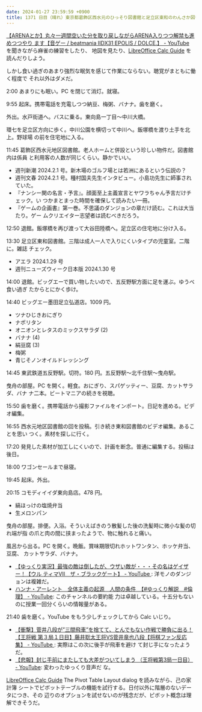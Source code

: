 ```yaml
---
date: 2024-01-27 23:59:59 +0900
title: 1371 日目（晴れ）東京都葛飾区西水元のひっそり図書館と足立区東和のわんさか図書館
---
```


[【ARENAとか】丸々一週間空いた分を取り戻しながらARENA入りつつ解禁も進めつつやり
ます【音ゲー / beatmania IIDX31 EPOLIS / DOLCE.】 - YouTube
](https://www.youtube.com/watch?v=JUxvPhxerJI) を聞きながら麻雀の練習をしたり、
地図を見たり、[LibreOffice Calc Guide] を読んだりしよう。

しかし食い過ぎのあまり強烈な眠気を感じて作業にならない。聴覚がまともに働く程度で
それ以外はダメだ。

2:00 あまりにも眠い。PC を閉じて消灯。就寝。

9:55 起床。携帯電話を充電しつつ納豆、梅粥、バナナ。歯を磨く。

外出。水戸街道へ。バスに乗る。東向島一丁目～中川大橋。

環七を足立区方向に歩く。中川公園を横切って中川へ。飯塚橋を渡り土手を北上。野球場
の前を住宅地に入る。

11:45 葛飾区西水元地区図書館。老人ホームと併設という珍しい物件だ。図書館内は係員
と利用客の人数が同じくらい。静かでいい。

* 週刊新潮 2024.2.1 号。新木場のゴルフ場とは若洲にあるという伝説の？
* 週刊文春 2024.2.1 号。種村国夫先生インタビュー。小島功先生に師事されていた。
* 『ナンシー関の名言・予言』。顔面至上主義宣言とヤワラちゃん予言だけチェック。い
  つかまとまった時間を確保して読みたい一冊。
* 『ゲームの企画書』第一巻。不思議のダンジョンの章だけ読む。これは大当たり。ゲー
  ムクリエイター志望者は読むべきだろう。

12:50 退館。飯塚橋を再び渡って大谷田陸橋へ。足立区の住宅地に分け入る。

13:30 足立区東和図書館。三階は成人一人で入りにくいタイプの児童室。二階に。雑誌
チェック。

* アエラ 2024.1.29 号
* 週刊ニューズウィーク日本版 2024.1.30 号

14:00 退館。ビッグエーで買い物したいので、五反野駅方面に足を運ぶ。ゆうべ食い過ぎ
たからとにかく歩け。

14:40 ビッグエー墨田足立弘道店。1009 円。

* ツナひじきおにぎり
* ナポリタン
* オニオンとレタスのミックスサラダ (2)
* バナナ (4)
* 絹豆腐 (3)
* 梅粥
* 青じそノンオイルドレッシング

14:45 東武鉄道五反野駅。切符。180 円。五反野駅～北千住駅～曳舟駅。

曳舟の部屋。PC を開く。軽食。おにぎり、スパゲッティー、豆腐、カットサラダ、バナ
ナ二本。ビートマニアの続きを視聴。

15:50 歯を磨く。携帯電話から撮影ファイルをインポート。日記を進める。ビデオ編集。

16:55 西水元地区図書館の回を投稿。引き続き東和図書館のビデオ編集。あることを思い
つく。素材を探しに行く。

17:20 発見した素材が加工しにくいので、計画を断念。普通に編集する。投稿は後日。

18:00 ワゴンセールまで昼寝。

19:45 起床。外出。

20:15 コモディイイダ東向島店。478 円。

* 縞ほっけの塩焼弁当
* 生メロンパン

曳舟の部屋。排便。入浴。そういえばきのう散髪した後の洗髪時に微小な髪の切れ端が指
の爪と肉の間に挟まったようで、物に触れると痛い。

風呂から出る。PC を開く。晩飯。賞味期限切れホットワンタン、ホッケ弁当、豆腐、
カットサラダ、バナナ。

* [【ゆっくり実況】最強の敵は倒したが、ウザい敵が・・・その名はゲイザー！【ウル
  ティマⅦ　ザ・ブラックゲート】 - YouTube
  ](https://www.youtube.com/watch?v=mRu2KT0gkbg): 洋モノのダンジョンは複雑だ。
* [ハンナ・アーレント　全体主義の起源　人間の条件　【#ゆっくり解説　#倫理】 -
  YouTube](https://www.youtube.com/watch?v=f5hZEFAmf1s): このチャンネルの要約能
  力は卓越している。十五分もないのに授業一回分くらいの情報量がある。

21:40 歯を磨く。YouTube をもう少しチェックしてから Calc いじり。

* [【衝撃】菅井八段が”三間飛車”を捨てて、とんでもない作戦で勝負に出る！【王将戦
  第３局１日目】藤井聡太王将VS菅井竜也八段【将棋ファン反応集】 - YouTube
  ](https://www.youtube.com/watch?v=7c_FCMfFCGg): 実際はこの次に後手が飛車を避け
  て封じ手になったようだ。
* [【悲報】封じ手前にまたしても大差がついてしまう （王将戦第3局一日目） -
  YouTube](https://www.youtube.com/watch?v=ZV-TTsTJs-Y): 変わったゆっくり音声だ
  な。

[LibreOffice Calc Guide] The Pivot Table Layout dialog を読みながら、己の家計簿
シートでピボットテーブルの機能を試行する。日付以外に階層のないデータにつき、その
辺りのオプションを試せないのが残念だが、ピボット概念は理解できそうだ。

[LibreOffice Calc Guide]: https://documentation.libreoffice.org/en/english-documentation/calc/
